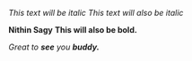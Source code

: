 *This text will be italic*
_This text will also be italic_

**Nithin Sagy**
__This will also be bold.__

_Great to **see** you __buddy.___
